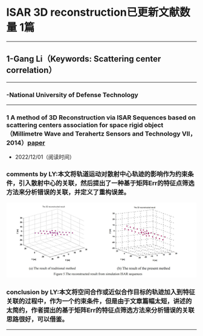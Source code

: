 # ISAR 3D reconstruction已更新文献数量 1篇

------

## 1-Gang Li（Keywords: Scattering center correlation）

------

### -National University of Defense Technology

------

### 1 **A method of 3D Reconstruction via ISAR Sequences based on** scattering centers association for space rigid object（Millimetre Wave and Terahertz Sensors and Technology VII，2014）[paper](https://www.semanticscholar.org/paper/A-method-of-3D-reconstruction-via-ISAR-Sequences-on-Li-Zou/372c4d16f54e0ade16d0414cea35da917d9b8097)

- 2022/12/01（阅读时间）

### comments by LY:本文将轨道运动对散射中心轨迹的影响作为约束条件，引入散射中心的关联，然后提出了一种基于矩阵Err的特征点筛选方法来分析错误的关联，并定义了重构误差。

![2-2](./images/1/5-1.jpg)

### conclusion by LY:本文将空间合作或近似合作目标的轨迹加入到特征关联的过程中，作为一个约束条件，但是由于文章篇幅太短，讲述的太简约，作者提出的基于矩阵Err的特征点筛选方法来分析错误的关联思路很好，可以借鉴。

------

